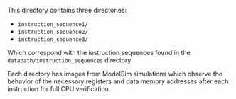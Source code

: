 This directory contains three directories:
- `instruction_sequence1/`
- `instruction_sequence2/`
- `instruction_sequence3/`

Which correspond with the instruction sequences found in the `datapath/instruction_sequences` directory

Each directory has images from ModelSim simulations which observe the behavior of the necessary registers and data memory addresses after each instruction for full CPU verification.

